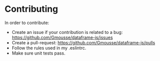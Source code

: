 # Contributing

In order to contribute:
-   Create an issue if your contribution is related to a bug: https://github.com/Gmousse/dataframe-js/issues
-   Create a pull-request: https://github.com/Gmousse/dataframe-js/pulls
-   Follow the rules used in my .eslintrc.
-   Make sure unit tests pass.
